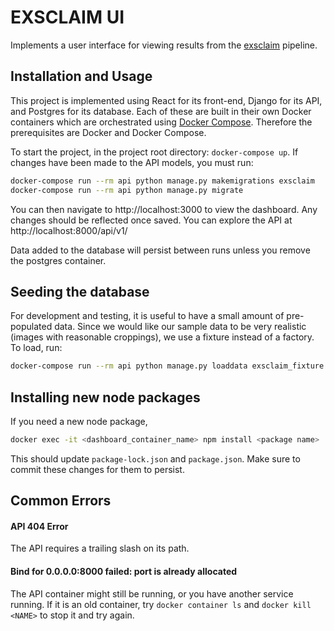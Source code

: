 # EXSCLAIM UI

Implements a user interface for viewing results from the [exsclaim](https://github.com/MaterialEyes/exsclaim) pipeline.


## Installation and Usage

This project is implemented using React for its front-end, Django for its API, and Postgres for its database. Each of these are built in their own Docker containers which are orchestrated using [Docker Compose](https://docs.docker.com/compose/install/). Therefore the prerequisites are Docker and Docker Compose. 

To start the project, in the project root directory: `docker-compose up`. If changes have been made to the API models, you must run: 
```bash
docker-compose run --rm api python manage.py makemigrations exsclaim
docker-compose run --rm api python manage.py migrate
```

You can then navigate to http://localhost:3000 to view the dashboard. Any changes should be reflected once saved. You can explore the API at http://localhost:8000/api/v1/

Data added to the database will persist between runs unless you remove the postgres container. 

## Seeding the database

For development and testing, it is useful to have a small amount of pre-populated data. Since we would like our sample data to be very realistic (images with reasonable croppings), we use a fixture instead of a factory. To load, run:
```bash
docker-compose run --rm api python manage.py loaddata exsclaim_fixture.json
```

## Installing new node packages

If you need a new node package,
```bash
docker exec -it <dashboard_container_name> npm install <package name>
```
This should update `package-lock.json` and `package.json`. Make sure to commit these changes for them to persist. 

## Common Errors

#### API 404 Error
The API requires a trailing slash on its path. 

#### Bind for 0.0.0.0:8000 failed: port is already allocated
The API container might still be running, or you have another service running. If it is an old container, try `docker container ls` and `docker kill <NAME>` to stop it and try again.